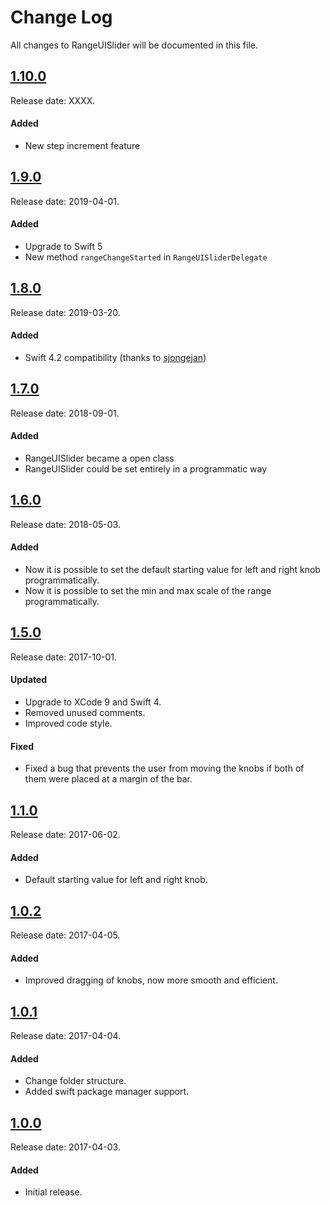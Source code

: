 # Change Log
All changes to RangeUISlider will be documented in this file.

## [1.10.0](https://github.com/chicio/RangeUISlider/releases/tag/1.10.0)
Release date: XXXX.

#### Added
- New step increment feature

## [1.9.0](https://github.com/chicio/RangeUISlider/releases/tag/1.9.0)
Release date: 2019-04-01.

#### Added
- Upgrade to Swift 5  
- New method `rangeChangeStarted` in `RangeUISliderDelegate`

## [1.8.0](https://github.com/chicio/RangeUISlider/releases/tag/1.8.0)
Release date: 2019-03-20.

#### Added
- Swift 4.2 compatibility (thanks to [sjongejan](https://github.com/sjongejan))

## [1.7.0](https://github.com/chicio/RangeUISlider/releases/tag/1.7.0)
Release date: 2018-09-01.

#### Added
- RangeUISlider became a open class
- RangeUISlider could be set entirely in a programmatic way

## [1.6.0](https://github.com/chicio/RangeUISlider/releases/tag/1.6.0)
Release date: 2018-05-03.

#### Added
- Now it is possible to set the default starting value for left and right knob programmatically.
- Now it is possible to set the min and max scale of the range programmatically.

## [1.5.0](https://github.com/chicio/RangeUISlider/releases/tag/1.5.0)
Release date: 2017-10-01.

#### Updated
- Upgrade to XCode 9 and Swift 4.
- Removed unused comments.
- Improved code style.

#### Fixed
- Fixed a bug that prevents the user from moving the knobs if both of them were placed at a margin of the bar.

## [1.1.0](https://github.com/chicio/RangeUISlider/releases/tag/1.1.0)
Release date: 2017-06-02.

#### Added
- Default starting value for left and right knob.

## [1.0.2](https://github.com/chicio/RangeUISlider/releases/tag/1.0.2)
Release date: 2017-04-05.

#### Added
- Improved dragging of knobs, now more smooth and efficient.

## [1.0.1](https://github.com/chicio/RangeUISlider/releases/tag/1.0.1)
Release date: 2017-04-04.

#### Added
- Change folder structure.
- Added swift package manager support.

## [1.0.0](https://github.com/chicio/RangeUISlider/releases/tag/1.0.0)
Release date: 2017-04-03.

#### Added
- Initial release.

